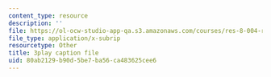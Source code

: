 ```yaml
---
content_type: resource
description: ''
file: https://ol-ocw-studio-app-qa.s3.amazonaws.com/courses/res-8-004-reducing-the-danger-of-nuclear-weapons-and-proliferation-january-iap-2015/80ab2129b90d5be7ba56ca483625cee6_clG-JuzTxrI.vtt
file_type: application/x-subrip
resourcetype: Other
title: 3play caption file
uid: 80ab2129-b90d-5be7-ba56-ca483625cee6
---
```

